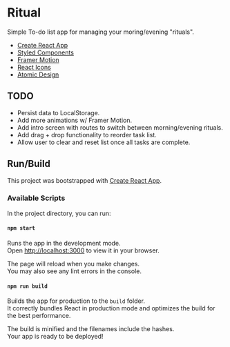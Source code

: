 # Ritual

Simple To-do list app for managing your moring/evening "rituals". 

- [Create React App](https://create-react-app.dev/)
- [Styled Components](https://styled-components.com/)
- [Framer Motion](https://www.framer.com/motion/)
- [React Icons](https://react-icons.github.io/react-icons/)
- [Atomic Design](https://atomicdesign.bradfrost.com/chapter-2/)

## TODO

- Persist data to LocalStorage.
- Add more animations w/ Framer Motion.
- Add intro screen with routes to switch between morning/evening rituals.
- Add drag + drop functionality to reorder task list.
- Allow user to clear and reset list once all tasks are complete.

## Run/Build

This project was bootstrapped with [Create React App](https://github.com/facebook/create-react-app).

### Available Scripts

In the project directory, you can run:

#### `npm start`

Runs the app in the development mode.\
Open [http://localhost:3000](http://localhost:3000) to view it in your browser.

The page will reload when you make changes.\
You may also see any lint errors in the console.

#### `npm run build`

Builds the app for production to the `build` folder.\
It correctly bundles React in production mode and optimizes the build for the best performance.

The build is minified and the filenames include the hashes.\
Your app is ready to be deployed!